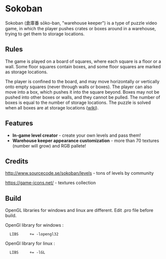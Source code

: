 Sokoban
=
Sokoban (倉庫番 sōko-ban, "warehouse keeper") is a type of puzzle video game, in which the player pushes crates or boxes around in a warehouse, trying to get them to storage locations.

Rules
-
The game is played on a board of squares, where each square is a floor or a wall. Some floor squares contain boxes, and some floor squares are marked as storage locations.

The player is confined to the board, and may move horizontally or vertically onto empty squares (never through walls or boxes). The player can also move into a box, which pushes it into the square beyond. Boxes may not be pushed into other boxes or walls, and they cannot be pulled. The number of boxes is equal to the number of storage locations. The puzzle is solved when all boxes are at storage locations ([wiki](https://en.wikipedia.org/wiki/Sokoban)).

Features
-
* **In-game level creator** - create your own levels and pass them!
* **Warehouse keeper appearance customization** - more than 70 textures (number will grow) and RGB pallete!

Credits
-
http://www.sourcecode.se/sokoban/levels - tons of levels by community

https://game-icons.net/ - textures collection

Build
-
OpenGL libraries for windows and linux are different. Edit .pro file before build.

OpenGl library for windows :
```
  LIBS     += -lopengl32
```

OpenGl library for linux :
```
  LIBS     += -lGL
```
